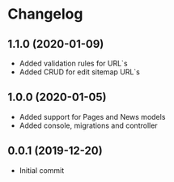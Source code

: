 Changelog
=========

## 1.1.0 (2020-01-09)
 * Added validation rules for URL`s
 * Added CRUD for edit sitemap URL`s
 
## 1.0.0 (2020-01-05)
 * Added support for Pages and News models
 * Added console, migrations and controller
 
## 0.0.1 (2019-12-20)
 * Initial commit